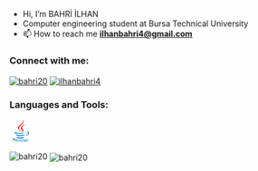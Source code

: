 - Hi, I’m BAHRİ İLHAN 
- Computer engineering student at Bursa Technical University
- 📫 How to reach me **ilhanbahri4@gmail.com**

<h3 align="left">Connect with me:</h3>
<p align="left">
<a href="https://linkedin.com/in/bahri20" target="blank"><img align="center" src="https://raw.githubusercontent.com/rahuldkjain/github-profile-readme-generator/master/src/images/icons/Social/linked-in-alt.svg" alt="bahri20" height="30" width="40" /></a>
<a href="https://www.hackerrank.com/ilhanbahri4" target="blank"><img align="center" src="https://raw.githubusercontent.com/rahuldkjain/github-profile-readme-generator/master/src/images/icons/Social/hackerrank.svg" alt="ilhanbahri4" height="30" width="40" /></a>
</p>

<h3 align="left">Languages and Tools:</h3>
<p align="left"> <a href="https://www.java.com" target="_blank" rel="noreferrer"> <img src="https://raw.githubusercontent.com/devicons/devicon/master/icons/java/java-original.svg" alt="java" width="40" height="40"/> </a> </p>

<p><img align="left" src="https://github-readme-stats.vercel.app/api/top-langs?username=bahri20&show_icons=true&locale=en&layout=compact" alt="bahri20" /></p>

<p>&nbsp;<img align="center" src="https://github-readme-stats.vercel.app/api?username=bahri20&show_icons=true&bg_color=654343&locale=en" alt="bahri20" /></p>
